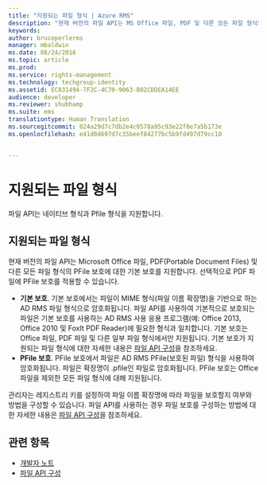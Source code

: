 ```yaml
---
title: "지원되는 파일 형식 | Azure RMS"
description: "현재 버전의 파일 API는 MS Office 파일, PDF 및 다른 모든 파일 형식의 PFile 보호에 대한 기본 보호를 지원합니다."
keywords: 
author: bruceperlerms
manager: mbaldwin
ms.date: 08/24/2016
ms.topic: article
ms.prod: 
ms.service: rights-management
ms.technology: techgroup-identity
ms.assetid: EC831494-7F2C-4C70-9063-B02CDDEA14EE
audience: developer
ms.reviewer: shubhamp
ms.suite: ems
translationtype: Human Translation
ms.sourcegitcommit: 024a29d7c7db2e4c0578a95c93e22f8e7a5b173e
ms.openlocfilehash: e41d8d697d7c35beef84277bc5b9fd497d79cc10


---
```


# 지원되는 파일 형식

파일 API는 네이티브 형식과 Pfile 형식을 지원합니다.

## 지원되는 파일 형식

현재 버전의 파일 API는 Microsoft Office 파일, PDF(Portable Document Files) 및 다른 모든 파일 형식의 PFile 보호에 대한 기본 보호를 지원합니다. 선택적으로 PDF 파일에 PFile 보호를 적용할 수 있습니다.

-   **기본 보호**. 기본 보호에서는 파일이 MIME 형식(파일 이름 확장명)을 기반으로 하는 AD RMS 파일 형식으로 암호화됩니다. 파일 API를 사용하여 기본적으로 보호되는 파일은 기본 보호를 사용하는 AD RMS 사용 응용 프로그램(예: Office 2013, Office 2010 및 FoxIt PDF Reader)에 필요한 형식과 일치합니다. 기본 보호는 Office 파일, PDF 파일 및 다른 일부 파일 형식에서만 지원됩니다. 기본 보호가 지원되는 파일 형식에 대한 자세한 내용은 [파일 API 구성](file-api-configuration.md)을 참조하세요.
-   **PFile 보호**. PFile 보호에서 파일은 AD RMS PFile(보호된 파일) 형식을 사용하여 암호화됩니다. 파일은 확장명이 .pfile인 파일로 암호화됩니다. PFile 보호는 Office 파일을 제외한 모든 파일 형식에 대해 지원됩니다.

관리자는 레지스트리 키를 설정하여 파일 이름 확장명에 따라 파일을 보호할지 여부와 방법을 구성할 수 있습니다. 파일 API를 사용하는 경우 파일 보호를 구성하는 방법에 대한 자세한 내용은 [파일 API 구성](file-api-configuration.md)을 참조하세요.

## 관련 항목

* [개발자 노트](developer-notes.md)
* [파일 API 구성](file-api-configuration.md)
 

 



<!--HONumber=Aug16_HO4-->


